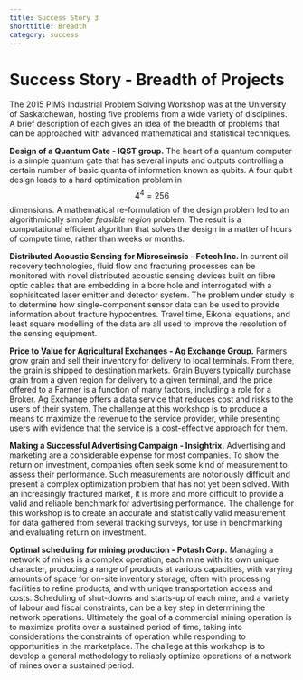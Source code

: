 ```yaml
---
title: Success Story 3
shorttitle: Breadth
category: success
---
```


# Success Story - Breadth of Projects

The 2015 PIMS Industrial Problem Solving Workshop was at the University of Saskatchewan, hosting five problems from a wide variety of disciplines. A brief description of each gives an idea of the breadth of problems that can be approached with advanced mathematical and statistical techniques.

**Design of a Quantum Gate - IQST group.**
The heart of a quantum computer is a simple quantum gate that has several inputs and outputs controlling a certain number of basic quanta of information known as qubits. A four qubit design leads to a hard optimization problem in $$4^4 = 256$$  dimensions. A mathematical re-formulation of the design problem led to an algorithmically simpler *feasible region* problem. The result is a computational efficient algorithm that solves the design in a matter of hours of compute time, rather than weeks or months. 

**Distributed Acoustic Sensing for Microseimsic - Fotech Inc.**
In current oil recovery technologies, fluid flow and fracturing processes can be monitored with novel distributed acoustic sensing devices built on fibre optic cables that are embedding in a bore hole and interrogated with a sophisitcated laser emitter and detector system. The problem under study is to determine how single-component sensor data can be used to provide information about fracture hypocentres. Travel time, Eikonal equations, and least square modelling of the data are all used to improve the resolution of the sensing equipment. 

**Price to Value for Agricultural Exchanges - Ag Exchange Group.**
Farmers grow grain and sell their inventory for delivery to local terminals. From there, the grain is shipped to destination markets. Grain Buyers typically purchase grain from a given region for delivery to a given terminal, and the price offered to a Farmer is a function of many factors, including a role for a Broker. Ag Exchange offers a data service that reduces cost and risks to the users of their system. The challenge at this workshop is to produce a means to maximize the revenue to the service provider, while presenting users with evidence that the service is a cost-effective approach for them.

**Making a Successful Advertising Campaign - Insightrix.**
Advertising and marketing are a considerable expense for most companies. To show the return on investment, companies often seek some kind of measurement to assess their performance. Such measurements are notoriously difficult and present a complex optimization problem that has not yet been solved. With an increasingly fractured market, it is more and more difficult to provide a valid and reliable benchmark for advertising performance. The challenge for this workshop is to create an accurate and statistically valid measurement for data gathered from several tracking surveys, for use in benchmarking and evaluating return on investment. 

**Optimal scheduling for mining production - Potash Corp.**
Managing a network of mines is a complex operation, each mine with its own unique character, producing a range of products at various capacities, with varying amounts of space for
on-site inventory storage, often with processing facilities to refine products, and with unique transportation access and costs. Scheduling of shut-downs and starts-up of each mine, and a variety of labour and fiscal constraints, can be a key step in determining the network operations. Ultimately the goal of a commercial mining operation is to maximize profits over a sustained period of time, taking into considerations the constraints of operation while responding to opportunities in the marketplace. The challege at this workshop is to develop a general methodology to reliably optimize operations of a network of mines over a
sustained period. 

